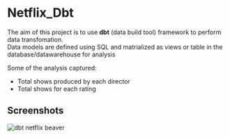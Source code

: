 # Netflix_Dbt

The aim of this project is to use <b>dbt</b> (data build tool) framework to perform data transfomation.<br/>
Data models are defined using SQL and matrialized as views or table in the database/datawarehouse for analysis

Some of the analysis captured:
* Total shows produced by each director
* Total shows for each rating
  
## Screenshots

![dbt netflix beaver](https://github.com/dude76vvv/Netflix_Dbt/assets/131178280/c338f4e9-3be3-4145-8c2a-4c7fe31c62ce)
